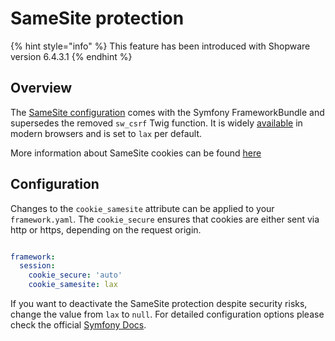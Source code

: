 # SameSite protection

{% hint style="info" %}
This feature has been introduced with Shopware version 6.4.3.1
{% endhint %}

## Overview
The [SameSite configuration](https://symfony.com/doc/current/reference/configuration/framework.html#cookie-samesite) comes with the Symfony FrameworkBundle and supersedes the removed `sw_csrf` Twig function.
It is widely [available](https://caniuse.com/same-site-cookie-attribute) in modern browsers and is set to `lax` per default.

More information about SameSite cookies can be found [here](https://web.dev/i18n/en/samesite-cookies-explained/)

## Configuration
Changes to the `cookie_samesite` attribute can be applied to your `framework.yaml`. The `cookie_secure` ensures that cookies are either sent via http or https,
depending on the request origin.

```yml

framework:
  session:
    cookie_secure: 'auto'
    cookie_samesite: lax
```

If you want to deactivate the SameSite protection despite security risks, change the value from `lax` to `null`. For detailed
configuration options please check the official [Symfony Docs](https://symfony.com/doc/current/reference/configuration/framework.html#cookie-samesite).